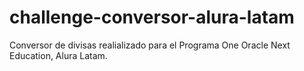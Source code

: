 # challenge-conversor-alura-latam
Conversor de divisas realializado para el Programa One Oracle Next Education, Alura Latam.
